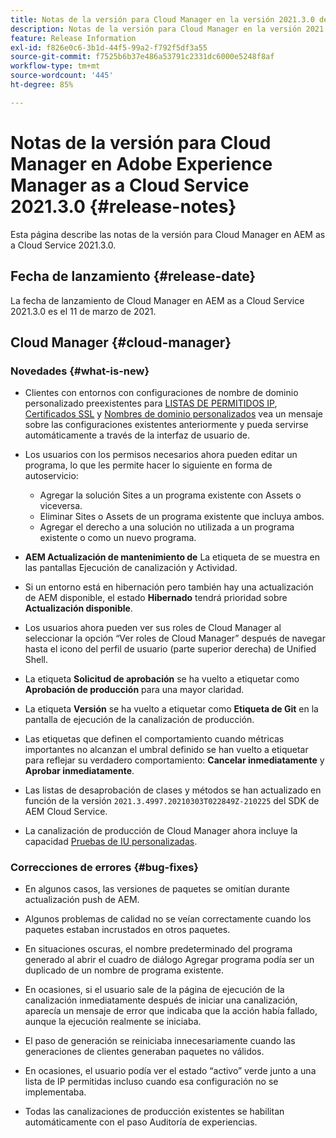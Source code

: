 ```yaml
---
title: Notas de la versión para Cloud Manager en la versión 2021.3.0 de AEM as a Cloud Service
description: Notas de la versión para Cloud Manager en la versión 2021.3.0 de AEM as a Cloud Service
feature: Release Information
exl-id: f826e0c6-3b1d-44f5-99a2-f792f5df3a55
source-git-commit: f7525b6b37e486a53791c2331dc6000e5248f8af
workflow-type: tm+mt
source-wordcount: '445'
ht-degree: 85%

---
```


# Notas de la versión para Cloud Manager en Adobe Experience Manager as a Cloud Service 2021.3.0 {#release-notes}

Esta página describe las notas de la versión para Cloud Manager en AEM as a Cloud Service 2021.3.0.

## Fecha de lanzamiento {#release-date}

La fecha de lanzamiento de Cloud Manager en AEM as a Cloud Service 2021.3.0 es el 11 de marzo de 2021.

## Cloud Manager {#cloud-manager}

### Novedades {#what-is-new}

* Clientes con entornos con configuraciones de nombre de dominio personalizado preexistentes para [LISTAS DE PERMITIDOS IP](/help/implementing/cloud-manager/ip-allow-lists/managing-ip-allow-lists.md#pre-existing-cdn), [Certificados SSL](/help/implementing/cloud-manager/managing-ssl-certifications/managing-certificates.md#pre-existing-cdn) y [Nombres de dominio personalizados](/help/implementing/cloud-manager/custom-domain-names/check-domain-name-status.md#pre-existing-cdn) vea un mensaje sobre las configuraciones existentes anteriormente y pueda servirse automáticamente a través de la interfaz de usuario de.

* Los usuarios con los permisos necesarios ahora pueden editar un programa, lo que les permite hacer lo siguiente en forma de autoservicio:
   * Agregar la solución Sites a un programa existente con Assets o viceversa.
   * Eliminar Sites o Assets de un programa existente que incluya ambos.
   * Agregar el derecho a una solución no utilizada a un programa existente o como un nuevo programa.

* **AEM Actualización de mantenimiento de** La etiqueta de se muestra en las pantallas Ejecución de canalización y Actividad.

* Si un entorno está en hibernación pero también hay una actualización de AEM disponible, el estado **Hibernado** tendrá prioridad sobre **Actualización disponible**.

* Los usuarios ahora pueden ver sus roles de Cloud Manager al seleccionar la opción “Ver roles de Cloud Manager” después de navegar hasta el icono del perfil de usuario (parte superior derecha) de Unified Shell.

* La etiqueta **Solicitud de aprobación** se ha vuelto a etiquetar como **Aprobación de producción** para una mayor claridad.

* La etiqueta **Versión** se ha vuelto a etiquetar como **Etiqueta de Git** en la pantalla de ejecución de la canalización de producción.

* Las etiquetas que definen el comportamiento cuando métricas importantes no alcanzan el umbral definido se han vuelto a etiquetar para reflejar su verdadero comportamiento: **Cancelar inmediatamente** y **Aprobar inmediatamente**.

* Las listas de desaprobación de clases y métodos se han actualizado en función de la versión `2021.3.4997.20210303T022849Z-210225` del SDK de AEM Cloud Service.

* La canalización de producción de Cloud Manager ahora incluye la capacidad [Pruebas de IU personalizadas](/help/implementing/cloud-manager/functional-testing.md#custom-ui-testing).

### Correcciones de errores  {#bug-fixes}

* En algunos casos, las versiones de paquetes se omitían durante actualización push de AEM.

* Algunos problemas de calidad no se veían correctamente cuando los paquetes estaban incrustados en otros paquetes.

* En situaciones oscuras, el nombre predeterminado del programa generado al abrir el cuadro de diálogo Agregar programa podía ser un duplicado de un nombre de programa existente.

* En ocasiones, si el usuario sale de la página de ejecución de la canalización inmediatamente después de iniciar una canalización, aparecía un mensaje de error que indicaba que la acción había fallado, aunque la ejecución realmente se iniciaba.

* El paso de generación se reiniciaba innecesariamente cuando las generaciones de clientes generaban paquetes no válidos.

* En ocasiones, el usuario podía ver el estado “activo” verde junto a una lista de IP permitidas incluso cuando esa configuración no se implementaba.

* Todas las canalizaciones de producción existentes se habilitan automáticamente con el paso Auditoría de experiencias.
